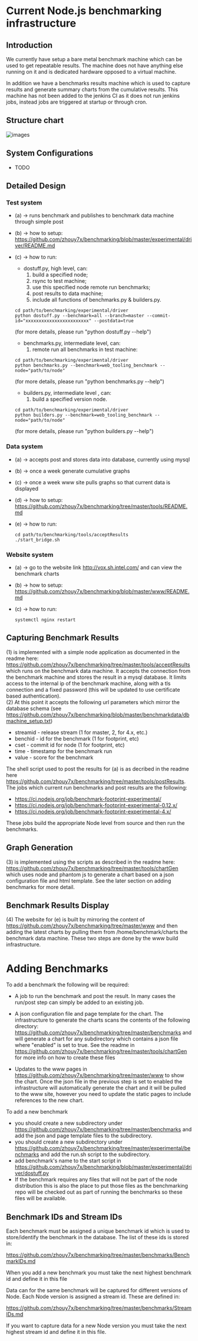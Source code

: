 # Current Node.js benchmarking infrastructure

## Introduction
We currently have setup a bare metal benchmark machine 
which can be used to get repeatable results.  The machine does 
not have anything else running on it and is dedicated hardware 
opposed to a virtual machine.

In addition we have a benchmarks results machine which is used to 
capture results and generate summary charts from the cumulative
results.  This machine has not been added to the jenkins CI as
it does not run jenkins jobs, instead jobs are triggered
at startup or through cron.

## Structure chart
![images](https://github.com/zhouy7x/benchmarking/blob/master/structure-chart.png)


## System Configurations
   - TODO
    
## Detailed Design
### Test system

* (a) -> runs benchmark and publishes to benchmark data machine through simple post

* (b) -> how to setup:  https://github.com/zhouy7x/benchmarking/blob/master/experimental/driver/README.md

* (c) -> how to run: 
    - dostuff.py, high level, can: 
        1. build a specified node; 
        2. rsync to test machine;
        3. use this specified node remote run benchmarks;
        4. post results to data machine;
        5. include all functions of benchmarks.py & builders.py.
    ```shell
    cd path/to/benchmarking/experimental/driver 
    python dostuff.py --benchmark=all --branch=master --commit-id="xxxxxxxxxxxxxxxxxxxxxxxx" --postdata=true
    ```
     (for more details, please run "python dostuff.py --help")
    
    - benchmarks.py, intermediate level, can:
        1. remote run all benchmarks in test machine:
    ```shell
    cd path/to/benchmarking/experimental/driver 
    python benchmarks.py --benchmark=web_tooling_benchmark --node="path/to/node"
    ```
    (for more details, please run "python benchmarks.py --help")
    
    - builders.py, intermediate level , can:
        1. build a specified version node.
    ```shell
    cd path/to/benchmarking/experimental/driver 
    python builders.py --benchmark=web_tooling_benchmark --node="path/to/node"
    ```
    (for more details, please run "python builders.py --help")
    

### Data system

* (a) -> accepts post and stores data into database, currently using mysql 

* (b) -> once a week generate cumulative graphs

* (c) -> once a week www site pulls graphs so that current data is displayed

* (d) -> how to setup:  https://github.com/zhouy7x/benchmarking/tree/master/tools/README.md

* (e) -> how to run:
    ```shell
    cd path/to/benchmarking/tools/acceptResults
    ./start_bridge.sh
    ```

### Website system

* (a) -> go to the website link http://vox.sh.intel.com/ and can view the benchmark charts

* (b) -> how to setup:  https://github.com/zhouy7x/benchmarking/blob/master/www/README.md

* (c) -> how to run:
    ```shell
    systemctl nginx restart
    ```


## Capturing Benchmark Results

(1) is implemented with a simple node application as documented in the 
readme here:  https://github.com/zhouy7x/benchmarking/tree/master/tools/acceptResults
which runs on the benchmark data machine.  It accepts the connection from
the benchmark machine and stores the result in a mysql database.
It limits access to the internal ip of the benchmark machine,
along with a tls connection and a fixed password (this will be updated to use
certificate based authentication).\
(2) At this point it accepts the following url
parameters which mirror the database schema (see 
https://github.com/zhouy7x/benchmarking/blob/master/benchmarkdata/dbmachine_setup.txt)

* streamid  - release stream (1 for master, 2, for 4.x, etc.)
* benchid   - id for the benchmark (1 for footprint, etc)
* cset      - commit id for node (1 for footprint, etc)
* time      - timestamp for the benchmark run
* value     - score for the benchmark

The shell script used to post the results for (a) is as decribed in the 
readme here https://github.com/zhouy7x/benchmarking/tree/master/tools/postResults.
The jobs which current run benchmarks and post results are the following:

* https://ci.nodejs.org/job/benchmark-footprint-experimental/
* https://ci.nodejs.org/job/benchmark-footprint-experimental-0.12.x/
* https://ci.nodejs.org/job/benchmark-footprint-experimental-4.x/

These jobs build the appropriate Node level from source and then 
run the benchmarks.


## Graph Generation

(3) is implemented using the scripts as described in the readme 
here: https://github.com/zhouy7x/benchmarking/tree/master/tools/chartGen which
uses node and phantom js to generate a chart based on a json configuration file
and html template.  See the later section on adding benchmarks for more detail.

## Benchmark Results Display

(4) The website for (e) is built by mirroring the content of 
https://github.com/zhouy7x/benchmarking/tree/master/www and then adding
the latest charts by pulling them from /home/benchmark/charts the benchmark
data machine. These two steps are done by the www build infrastructure.


# Adding Benchmarks

To add a benchmark the following will be required:

* A job to run the benchmark and post the result.  In many cases the 
  run/post step can simply be added to an existing job.

* A json configuration file and page template for the chart.  The 
 infrastructure to generate the charts scans the contents of the
 following directory:
 https://github.com/zhouy7x/benchmarking/tree/master/benchmarks 
 and will generate a chart for any subdirectory which contains
 a json file where "enabled" is set to true. See the readme in
 https://github.com/zhouy7x/benchmarking/tree/master/tools/chartGen
 for more info on how to create these files

* Updates to the www pages in
  https://github.com/zhouy7x/benchmarking/tree/master/www
  to show the chart. Once the json file in the previous step
  is set to enabled the infrastructure will automatically
  generate the chart and it will be pulled to the www
  site, however you need to update the static pages to 
  include references to the new chart.

To add a new benchmark 
* you should create a new subdirectory 
under https://github.com/zhouy7x/benchmarking/tree/master/benchmarks
and add the json and page template files to the subdirectory.
* you should create a new subdirectory under 
https://github.com/zhouy7x/benchmarking/tree/master/experimental/benchmarks 
and add the run.sh script to the subdirectory.
* add benchmark's name to the start script in 
https://github.com/zhouy7x/benchmarking/blob/master/experimental/driver/dostuff.py
* If the benchmark requires any files that will not be part
of the node distribution this is also the place to put those
files as the benchmarking repo will be checked out as part of
running the benchmarks so these files will be available.

## Benchmark IDs and Stream IDs

Each benchmark must be assigned a unique benchmark id which 
is used to store/identify the benchmark  in the database. The
list of these ids is stored in:

https://github.com/zhouy7x/benchmarking/tree/master/benchmarks/BenchmarkIDs.md

When you add a new benchmark you must take the next highest
benchmark id and define it in this file

Data can for the same benchmark will be captured for 
different versions of Node.  Each Node version is assigned a
stream id.  These are defined in:

https://github.com/zhouy7x/benchmarking/tree/master/benchmarks/StreamIDs.md

If you want to capture data for a new Node version you must
take the next highest stream id and define it in this file.

